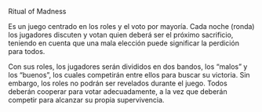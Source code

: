 Ritual of Madness

Es un juego centrado en los roles y el voto por mayoría. Cada noche (ronda) los jugadores discuten y votan quien deberá ser el próximo sacrificio, teniendo en cuenta que una mala elección puede significar la perdición para todos. 

Con sus roles, los jugadores serán divididos en dos bandos, los “malos” y los “buenos”, los cuales competirán entre ellos para buscar su victoria. Sin embargo, los roles no podrán ser revelados durante el juego. Todos deberán cooperar para votar adecuadamente, a la vez que deberán competir para alcanzar su propia supervivencia. 
